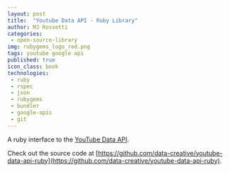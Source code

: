 ```yaml
---
layout: post
title:  "Youtube Data API - Ruby Library"
author: MJ Rossetti
categories:
 - open-source-library
img: rubygems_logo_red.png
tags: youtube google api
published: true
icon_class: book
technologies:
 - ruby
 - rspec
 - json
 - rubygems
 - bundler
 - google-apis
 - git
---
```


A ruby interface to the [YouTube Data API](https://developers.google.com/youtube/v3/docs/).

Check out the source code at [https://github.com/data-creative/youtube-data-api-ruby](https://github.com/data-creative/youtube-data-api-ruby).
